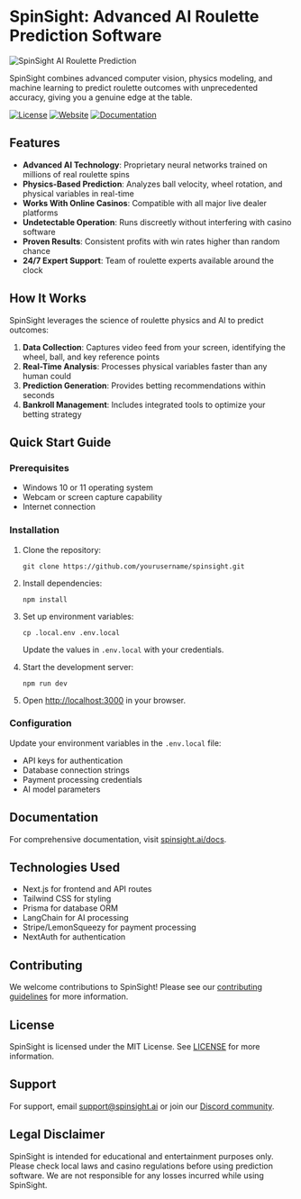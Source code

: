 # SpinSight: Advanced AI Roulette Prediction Software

![SpinSight AI Roulette Prediction](https://www.spinsight.ai/prediction-screen.png)

SpinSight combines advanced computer vision, physics modeling, and machine learning to predict roulette outcomes with unprecedented accuracy, giving you a genuine edge at the table.

[![License](https://img.shields.io/badge/license-MIT-blue.svg)](https://opensource.org/licenses/MIT)
[![Website](https://img.shields.io/badge/website-spinsight.ai-brightgreen.svg)](https://www.spinsight.ai)
[![Documentation](https://img.shields.io/badge/docs-latest-orange.svg)](https://www.spinsight.ai/docs)

## Features

- **Advanced AI Technology**: Proprietary neural networks trained on millions of real roulette spins
- **Physics-Based Prediction**: Analyzes ball velocity, wheel rotation, and physical variables in real-time
- **Works With Online Casinos**: Compatible with all major live dealer platforms
- **Undetectable Operation**: Runs discreetly without interfering with casino software
- **Proven Results**: Consistent profits with win rates higher than random chance
- **24/7 Expert Support**: Team of roulette experts available around the clock

## How It Works

SpinSight leverages the science of roulette physics and AI to predict outcomes:

1. **Data Collection**: Captures video feed from your screen, identifying the wheel, ball, and key reference points
2. **Real-Time Analysis**: Processes physical variables faster than any human could
3. **Prediction Generation**: Provides betting recommendations within seconds
4. **Bankroll Management**: Includes integrated tools to optimize your betting strategy

## Quick Start Guide

### Prerequisites

- Windows 10 or 11 operating system
- Webcam or screen capture capability
- Internet connection

### Installation

1. Clone the repository:
   ```
   git clone https://github.com/yourusername/spinsight.git
   ```

2. Install dependencies:
   ```
   npm install
   ```

3. Set up environment variables:
   ```
   cp .local.env .env.local
   ```
   Update the values in `.env.local` with your credentials.

4. Start the development server:
   ```
   npm run dev
   ```

5. Open [http://localhost:3000](http://localhost:3000) in your browser.

### Configuration

Update your environment variables in the `.env.local` file:

- API keys for authentication
- Database connection strings
- Payment processing credentials
- AI model parameters

## Documentation

For comprehensive documentation, visit [spinsight.ai/docs](https://www.spinsight.ai/docs).

## Technologies Used

- Next.js for frontend and API routes
- Tailwind CSS for styling
- Prisma for database ORM
- LangChain for AI processing
- Stripe/LemonSqueezy for payment processing
- NextAuth for authentication

## Contributing

We welcome contributions to SpinSight! Please see our [contributing guidelines](https://www.spinsight.ai/docs/contributing) for more information.

## License

SpinSight is licensed under the MIT License. See [LICENSE](LICENSE) for more information.

## Support

For support, email [support@spinsight.ai](mailto:support@spinsight.ai) or join our [Discord community](https://discord.gg/spinsight).

## Legal Disclaimer

SpinSight is intended for educational and entertainment purposes only. Please check local laws and casino regulations before using prediction software. We are not responsible for any losses incurred while using SpinSight.
